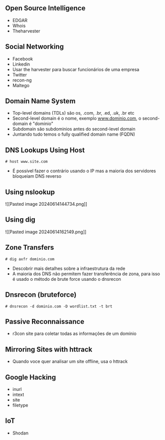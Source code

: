 ## Open Source Intelligence
- EDGAR
- Whois
- Theharvester
## Social Networking
- Facebook
- Linkedin
- Usar the harvester para buscar funcionários de uma empresa
- Twitter
- recon-ng
- Maltego
## Domain Name System
- Top-level domains (TDLs) são os, .com, .br, .ed, .uk, .br etc
- Second-level domain é o nome, exemplo www.dominio.com, o second-domain é "dominio"
- Subdomain são subdominios antes do second-level domain
- Juntando tudo temos o fully qualified domain name (FQDN)
## DNS Lookups Using Host
`# host www.site.com`
- É possível fazer o contrário usando o IP mas a maioria dos servidores bloqueiam DNS reverso
## Using nslookup
![[Pasted image 20240614144734.png]]
## Using dig
![[Pasted image 20240614162149.png]]
## Zone Transfers
`# dig axfr dominio.com`
- Descobrir mais detalhes sobre a infraestrutura da rede
- A maioria dos DNS não permitem fazer transferência de zona, para isso é usado o método de brute force usando o dnsrecon
## Dnsrecon (bruteforce)
`# dnsrecon -d dominio.com -D wordlist.txt -t brt`
## Passive Reconnaissance
- r3con site para coletar todas as informações de um domínio
## Mirroring Sites with httrack
- Quando voce quer analisar um site offline, usa o httrack
## Google Hacking
- inurl
- intext
- site
- filetype
## IoT
- Shodan
